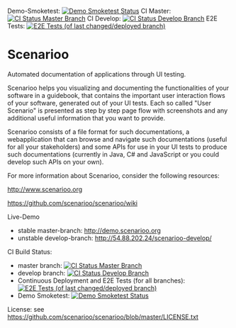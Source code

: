 Demo-Smoketest: [![Demo Smoketest Status](http://ci.scenarioo.org/job/smoketest/badge/icon)](http://ci.scenarioo.org/job/smoketest) CI Master: [![CI Status Master Branch](http://ci.scenarioo.org/job/scenarioo-master/badge/icon)](http://ci.scenarioo.org/job/scenarioo-master) CI Develop: [![CI Status Develop Branch](http://ci.scenarioo.org/job/scenarioo-develop/badge/icon)](http://ci.scenarioo.org/job/scenarioo-develop)
E2E Tests: [![E2E Tests (of last changed/deployed branch)](http://ci.scenarioo.org/job/deploy-demo-and-run-e2e-tests/badge/icon)](http://ci.scenarioo.org/job/deploy-demo-and-run-e2e-tests)

Scenarioo
==========

Automated documentation of applications through UI testing.

Scenarioo helps you visualizing and documenting the functionalities of your software in a guidebook, that contains the important user interaction flows of your software, generated out of your UI tests. Each so called "User Scenario" is presented as step by step page flow with screenshots and any additional useful information that you want to provide.

Scenarioo consists of a file format for such documentations, a webapplication that can browse and navigate such documentations (useful for all your stakeholders) and some APIs for use in your UI tests to produce such documentations (currently in Java, C# and JavaScript or you could develop such APIs on your own).

For more information about Scenarioo, consider the following resources:

http://www.scenarioo.org

https://github.com/scenarioo/scenarioo/wiki

Live-Demo 

* stable master-branch: http://demo.scenarioo.org
* unstable develop-branch: http://54.88.202.24/scenarioo-develop/

CI Build Status: 

* master branch: [![CI Status Master Branch](http://ci.scenarioo.org/job/scenarioo-master/badge/icon)](http://ci.scenarioo.org/job/scenarioo-master)
* develop branch: [![CI Status Develop Branch](http://ci.scenarioo.org/job/scenarioo-develop/badge/icon)](http://ci.scenarioo.org/job/scenarioo-develop)
* Continuous Deployment and E2E Tests (for all branches): [![E2E Tests (of last changed/deployed branch)](http://ci.scenarioo.org/job/deploy-demo-and-run-e2e-tests/badge/icon)](http://ci.scenarioo.org/job/deploy-demo-and-run-e2e-tests)
* Demo Smoketest: [![Demo Smoketest Status](http://ci.scenarioo.org/job/smoketest/badge/icon)](http://ci.scenarioo.org/job/smoketest)

License: see https://github.com/scenarioo/scenarioo/blob/master/LICENSE.txt

